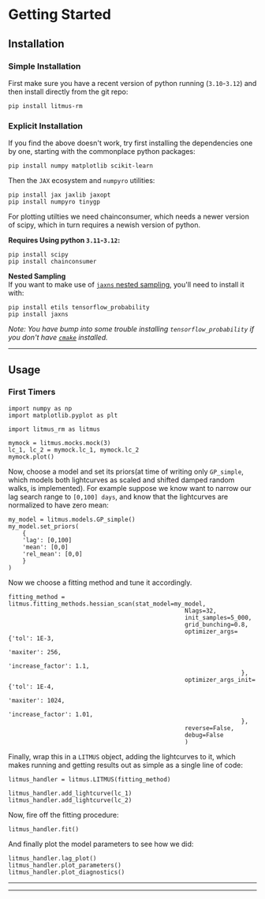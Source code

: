 # Getting Started

## Installation

### Simple Installation

First make sure you have a recent version of python running (`3.10`-`3.12`)
and then install directly from the git repo:

```
pip install litmus-rm
```

### Explicit Installation

If you find the above doesn't work, try first installing the dependencies one by
one, starting with the commonplace python packages:

```
pip install numpy matplotlib scikit-learn
```

Then the `JAX` ecosystem and `numpyro` utilities:

```
pip install jax jaxlib jaxopt
pip install numpyro tinygp
```

For plotting utilties we need chainconsumer, which needs a newer version of scipy, which in turn requires a newish version of python.

**Requires Using python `3.11`-`3.12`:**

```
pip install scipy
pip install chainconsumer
```

**Nested Sampling**  
If you want to make use of [`jaxns` nested sampling](https://github.com/Joshuaalbert/jaxns), you'll need to install it with:

```
pip install etils tensorflow_probability
pip install jaxns
```

_Note: You have bump into some trouble installing `tensorflow_probability` if you don't have [`cmake`](https://cmake.org/) installed._

-----

## Usage

### First Timers

```
import numpy as np
import matplotlib.pyplot as plt

import litmus_rm as litmus
```

```
mymock = litmus.mocks.mock(3)
lc_1, lc_2 = mymock.lc_1, mymock.lc_2
mymock.plot()
```

Now, choose a model and set its priors(at time of writing only `GP_simple`,
which models both lightcurves as scaled and shifted damped random walks, is
implemented). For example suppose we know want to narrow our lag search
range to `[0,100] days`, and know that the lightcurves are normalized to
have zero mean:

```
my_model = litmus.models.GP_simple()
my_model.set_priors(
    {
    'lag': [0,100]
    'mean': [0,0]
    'rel_mean': [0,0]
    }
)
```

Now we choose a fitting method and tune it accordingly.

```
fitting_method = litmus.fitting_methods.hessian_scan(stat_model=my_model,
                                                  Nlags=32,
                                                  init_samples=5_000,
                                                  grid_bunching=0.8,
                                                  optimizer_args={'tol': 1E-3,
                                                                  'maxiter': 256,
                                                                  'increase_factor': 1.1,
                                                                  },
                                                  optimizer_args_init={'tol': 1E-4,
                                                                  'maxiter': 1024,
                                                                  'increase_factor': 1.01,
                                                                  },
                                                  reverse=False,
                                                  debug=False
                                                  )
```

Finally, wrap this in a `LITMUS` object, adding the lightcurves to it, which
makes running and getting results out as simple as a single line of code:

```
litmus_handler = litmus.LITMUS(fitting_method)

litmus_handler.add_lightcurve(lc_1)
litmus_handler.add_lightcurve(lc_2)
```

Now, fire off the fitting procedure:

```
litmus_handler.fit()
```

And finally plot the model parameters to see how we did:

```
litmus_handler.lag_plot()
litmus_handler.plot_parameters()
litmus_handler.plot_diagnostics()
```

-----

-----